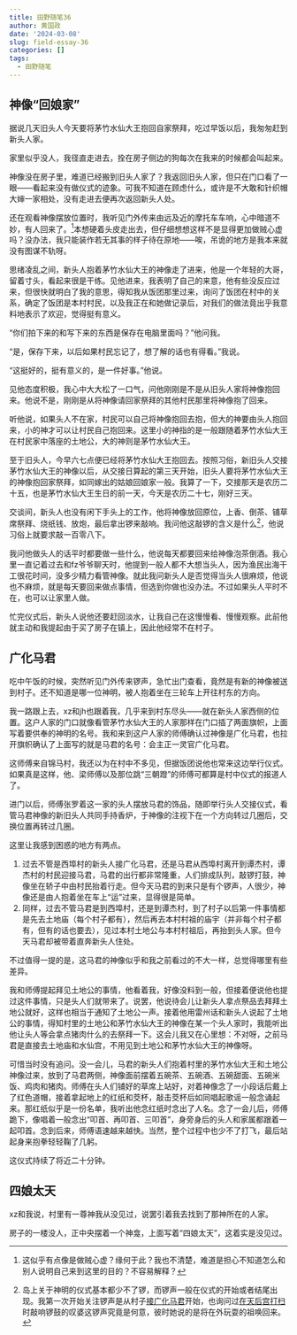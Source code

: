 ```yaml
---
title: 田野随笔36
author: 黄国政
date: '2024-03-08'
slug: field-essay-36
categories: []
tags:
  - 田野随笔
---
```


<!--more-->

## 神像“回娘家”

据说几天旧头人今天要将茅竹水仙大王抱回自家祭拜，吃过早饭以后，我匆匆赶到新头人家。

家里似乎没人，我径直走进去，拴在房子侧边的狗每次在我来的时候都会叫起来。

神像没在房子里，难道已经搬到旧头人家了？我返回旧头人家，但只在门口看了一眼——看起来没有做仪式的迹象。可我不知道在顾虑什么，或许是不大敢和针织帽大婶一家相处，没有走进去便再次返回新头人处。

还在观看神像摆放位置时，我听见门外传来由远及近的摩托车车响，心中暗道不妙，有人回来了。[^note1]本想硬着头皮走出去，但仔细想想这样不是显得更加做贼心虚吗？没办法，我只能装作若无其事的样子待在原地——唉，吊诡的地方是我本来就没有图谋不轨呀。

[^note1]: 这似乎有点像是做贼心虚？缘何于此？我也不清楚，难道是担心不知道怎么和别人说明自己来到这里的目的？不容易解释？

思绪凌乱之间，新头人抱着茅竹水仙大王的神像走了进来，他是一个年轻的大哥，留着寸头，看起来很是干练。见他进来，我表明了自己的来意，他有些没反应过来，但很快就明白了我的意思，得知我从饭团那里过来，询问了饭团在村中的关系，确定了饭团是本村村民，以及我正在和她做记录后，对我们的做法竟出乎我意料地表示了欢迎，觉得挺有意义。

“你们拍下来的和写下来的东西是保存在电脑里面吗？”他问我。

“是，保存下来，以后如果村民忘记了，想了解的话也有得看。”我说。

“这挺好的，挺有意义的，是一件好事。”他说。

见他态度积极，我心中大大松了一口气，问他刚刚是不是从旧头人家将神像抱回来。他说不是，刚刚是从将神像请回家祭拜的其他村民那里将神像抱了回来。

听他说，如果头人不在家，村民可以自己将神像抱回去抱，但大的神要由头人抱回来，小的神才可以让村民自己抱回来。这里小的神指的是一般跟随着茅竹水仙大王在村民家中落座的土地公，大的神则是茅竹水仙大王。

至于旧头人，今早六七点便已经将茅竹水仙大王抱回去。按照习俗，新旧头人交接茅竹水仙大王的神像以后，从交接日算起的第三天开始，旧头人要将茅竹水仙大王的神像抱回家祭拜，如同嫁出的姑娘回娘家一般。我算了一下，交接那天是农历二十五，也是茅竹水仙大王生日的前一天，今天是农历二十七，刚好三天。

交谈间，新头人也没有闲下手头上的工作，他将神像放回原位，上香、倒茶、铺草席祭拜、烧纸钱、放炮，最后拿出锣来敲响。我问他这敲锣的含义是什么[^note2]，他说习俗上就要求敲一百零八下。

[^note2]: 岛上关于神明的仪式基本都少不了锣，而锣声一般在仪式的开始或者结尾出现。我第一次开始关注锣声是从村子[接广化马君](https://guozheng.rbind.io/posts/2023/12/field-essay-10/)开始，也询问过[在天后宫打扫](https://guozheng.rbind.io/posts/2024/01/field-essay-17/)时敲响锣鼓的叹婆这锣声究竟是何意，彼时她说的是将在外玩耍的祖唤回来。

我问他做头人的话平时都要做一些什么，他说每天都要回来给神像泡茶倒酒。我心里一直记着过去和fz爷爷聊天时，他提到一般人都不大想当头人，因为渔民出海干工很花时间，没多少精力看管神像。就此我问新头人是否觉得当头人很麻烦，他说也不麻烦，就是每天要回来做点事情，但选到你做也没办法。不过如果头人平时不在，也可以让家里人做。

忙完仪式后，新头人说他还要赶回淡水，让我自己在这慢慢看、慢慢观察。此前他就主动和我提起由于买了房子在镇上，因此他经常不在村子。

## 广化马君

吃中午饭的时候，突然听见门外传来锣声，急忙出门查看，竟然是有新的神像被送到村子。还不知道是哪一位神明，被人抱着坐在三轮车上开往村东的方向。

我一路跟上去，xz和jh也跟着我，几乎来到村东尽头——就在新头人家西侧的位置。这户人家的门口就像看管茅竹水仙大王的人家那样在门口插了两面旗帜，上面写着要供奉的神明的名号。我和来到这户人家的师傅确认过神像是广化马君，也拉开旗帜确认了上面写的就是马君的名号：会主正一灵官广化马君。

这师傅来自锦马村，我还以为在村中不多见，但据饭团说他也常来这边举行仪式。如果真是这样，他、梁师傅以及那位跳“三朝蹬”的师傅可都算是村中仪式的报道人了。

进门以后，师傅张罗着这一家的头人摆放马君的饰品，随即举行头人交接仪式，看管马君神像的新旧头人共同手持香炉，于神像的注视下在一个方向转过几圈后，交换位置再转过几圈。

这里让我感到困惑的地方有两点。

1. 过去不管是西埠村的新头人接广化马君，还是马君从西埠村离开到谭杰村，谭杰村的村民迎接马君，马君的出行都非常隆重，人们排成队列，敲锣打鼓，神像坐在轿子中由村民抬着行走。但今天马君的到来只是有个锣声，人很少，神像还是由人抱着坐在车上“运”过来，显得很是简单。
2. 同样，过去不管马君是到西埠村，还是到谭杰村，到了村子以后第一件事情都是先去土地庙（每个村子都有），然后再去本村村祖的庙宇（并非每个村子都有，但有的话也要去），见过本村土地公与本村村祖后，再抬到头人家。但今天马君却被带着直奔新头人住处。

不过值得一提的是，这马君的神像似乎和我之前看过的不大一样，总觉得哪里有些差异。

我和师傅提起拜见土地公的事情，他看着我，好像没料到一般，但接着便说他也提过这件事情，只是头人们就带来了。说罢，他说待会儿让新头人拿点祭品去拜拜土地公就好，这样也相当于通知了土地公一声。接着他用雷州话和新头人说起了土地公的事情，得知村里的土地公和茅竹水仙大王的神像在某一个头人家时，我能听出他让头人等会拿点猪肉什么的去祭拜一下。这会儿我又在心里想：不对呀，之前马君是直接去土地庙和水仙宫，不用见到土地公和茅竹水仙大王的神像呀。

可惜当时没有追问。没一会儿，马君的新头人们抱着村里的茅竹水仙大王和土地公神像过来，放到了马君两侧，神像面前摆着五碗茶、五碗酒、五碗甜面、五碗米饭、鸡肉和猪肉。师傅在头人们铺好的草席上站好，对着神像念了一小段话后戴上了红色道帽，接着拿起地上的红纸和茭杯，敲击茭杯后如同唱起歌谣一般念诵起来。那红纸似乎是一份名单，我听出他念红纸时念出了人名。念了一会儿后，师傅跪下，像唱着一般念出“叩首、再叩首、三叩首”，身旁身后的头人和家属都跟着一起叩首。念到后来，师傅语速越来越快。当然，整个过程中也少不了打飞，最后站起身来抱拳轻轻鞠了几躬。

这仪式持续了将近二十分钟。

## 四娘太天

xz和我说，村里有一尊神我从没见过，说罢引着我去找到了那神所在的人家。

房子的一楼没人，正中央摆着一个神龛，上面写着“四娘太天”，这着实是没见过。